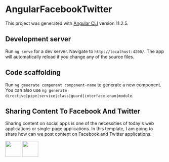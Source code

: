 # AngularFacebookTwitter

This project was generated with [Angular CLI](https://github.com/angular/angular-cli) version 11.2.5.

## Development server

Run `ng serve` for a dev server. Navigate to `http://localhost:4200/`. The app will automatically reload if you change any of the source files.

## Code scaffolding

Run `ng generate component component-name` to generate a new component. You can also use `ng generate directive|pipe|service|class|guard|interface|enum|module`.

## Sharing Content To Facebook And Twitter

Sharing content on social apps is one of the necessities of today's web applications or single-page applications. In this template, I am going to share how can we post content on Facebook and Twitter applications.



<img src="https://upload.wikimedia.org/wikipedia/commons/thumb/5/51/Facebook_f_logo_%282019%29.svg/240px-Facebook_f_logo_%282019%29.svg.png" width="50px"> <img src="https://icons-for-free.com/iconfiles/png/512/social+tweet+twitter+icon-1320192248146512175.png" width="50px">




